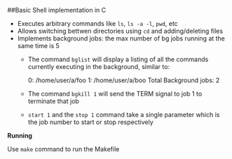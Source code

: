 ##Basic Shell implementation in C

* Executes arbitrary commands like `ls`, `ls -a -l`, `pwd`, etc
* Allows switching bettwen directories using `cd` and adding/deleting files
* Implements background jobs: the max number of bg jobs running at the same time is 5
    * The command `bglist` will display a listing of all the commands currently executing in the background, similar to:
  
         0: /home/user/a/foo
         1: /home/user/a/boo
         Total Background jobs: 2

    * The command `bgkill 1` will send the TERM signal to job 1 to terminate that job 

    * `start 1` and the `stop 1` command take a single parameter which is the job number to start or stop respectively

**Running**

Use `make` command to run the Makefile
